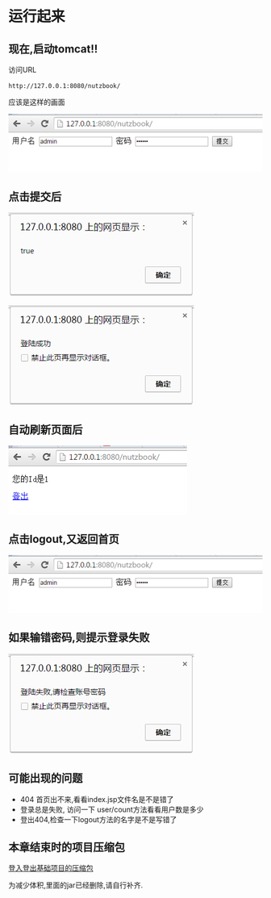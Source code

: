 # 运行起来

## 现在,启动tomcat!!

访问URL

```
http://127.0.0.1:8080/nutzbook/
```

应该是这样的画面

![](images/runit_1.png)

## 点击提交后

![](images/runit_2.png)

![](images/runit_3.png)

## 自动刷新页面后

![](images/runit_4.png)

## 点击logout,又返回首页

![](images/runit_1.png)

## 如果输错密码,则提示登录失败

![](images/runit_5.png)

## 可能出现的问题

* 404 首页出不来,看看index.jsp文件名是不是错了
* 登录总是失败, 访问一下 user/count方法看看用户数是多少
* 登出404,检查一下logout方法的名字是不是写错了

## 本章结束时的项目压缩包

[登入登出基础项目的压缩包](zip/nutzbook_login_logout.zip)

为减少体积,里面的jar已经删除,请自行补齐.